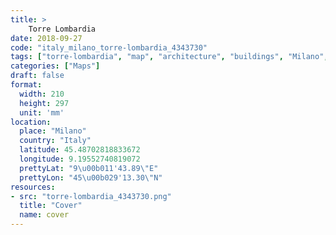 ```yaml
---
title: > 
    Torre Lombardia
date: 2018-09-27
code: "italy_milano_torre-lombardia_4343730"
tags: ["torre-lombardia", "map", "architecture", "buildings", "Milano", "Italy"]
categories: ["Maps"]
draft: false
format:
  width: 210
  height: 297
  unit: 'mm'
location:
  place: "Milano"
  country: "Italy"
  latitude: 45.48702818833672
  longitude: 9.19552740819072
  prettyLat: "9\u00b011'43.89\"E"
  prettyLon: "45\u00b029'13.30\"N"
resources:
- src: "torre-lombardia_4343730.png"
  title: "Cover"
  name: cover
---
```


